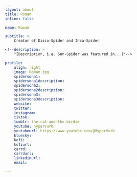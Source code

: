 ```yaml
---
layout: about
title: Roman
inline: false

name: Roman

subtitle: >
    Creator of Disco-Spider and Inca-Spider

<!--description: >
    "[Description, i.e. Sun-Spider was featured in...]"-->

profile: 
    align: right
    image: Roman.jpg
    spidersona1:
    spidersona1description:
    spidersona2:
    spidersona2description:
    spidersona3:
    spidersona3description:
    website:
    twitter:
    instagram:
    tiktok:
    tumblr: the-cat-and-the-birdie
    youtube: hypervurb
    youtubeurl: https://www.youtube.com/@HyperVurb
    bluesky:
    kofi:
    kofiurl:
    carrd:
    carrdurl:
    linkedinurl:
    email:

---
```


<!-- longer bio here -->
